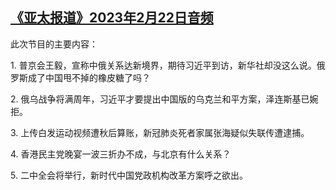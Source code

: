 <!--1677099169000-->
[《亚太报道》2023年2月22日音频](https://www.rfa.org/mandarin/yataibaodao/apr-audio/yp-02222023093624.html)
------

<p>此次节目的主要内容：</p><p>1. 普京会王毅，宣称中俄关系达新境界，期待习近平到访，新华社却没这么说。俄罗斯成了中国甩不掉的橡皮糖了吗？</p><p>2. 俄乌战争将满周年，习近平才要提出中国版的乌克兰和平方案，泽连斯基已婉拒。</p><p>3. 上传白发运动视频遭秋后算账，新冠肺炎死者家属张海疑似失联传遭逮捕。</p><p>4. 香港民主党晚宴一波三折办不成，与北京有什么关系？</p><p>5. 二中全会将举行，新时代中国党政机构改革方案呼之欲出。</p>
